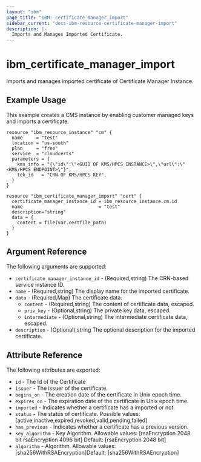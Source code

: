 ```yaml
---
layout: "ibm"
page_title: "IBM: certificate_manager_import"
sidebar_current: "docs-ibm-resource-certificate-manager-import"
description: |-
  Imports and Manages Imported Certificate.
---
```


# ibm\_certificate_manager_import

Imports and manages imported certificate of Certificate Manager Instance.

## Example Usage
This example creates a CMS instance by enabling customer managed keys and imports a certificate.
``` hcl
resource "ibm_resource_instance" "cm" {
  name     = "test"
  location = "us-south"
  plan     = "free"
  service  = "cloudcerts"
  parameters = {
    kms_info = "{\"id\":\"<GUID OF KMS/HPCS INSTANCE>\",\"url\":\"<KMS/HPCS ENDPOINT>\"}",
    tek_id   = "CRN OF KMS/HPCS KEY",
  }
}

resource "ibm_certificate_manager_import" "cert" {
  certificate_manager_instance_id = ibm_resource_instance.cm.id
  name                            = "test"
  description="string"
  data = {
    content = file(var.certfile_path)
  }
}
```

## Argument Reference

The following arguments are supported:

* `certificate_manager_instance_id` - (Required,string) The CRN-based service instance ID.
* `name` - (Required,string) The display name for the imported certificate.
* `data` - (Required,Map) The certificate data.
    * `content` - (Required,string) The content of certificate data, escaped.
    * `priv_key` - (Optional,string) The private key data, escaped.
    * `intermediate` - (Optional,string) The intermediate certificate data, escaped.
* `description` - (Optional),string The optional description for the imported certificate.


## Attribute Reference

The following attributes are exported:

* `id` - The Id of the Certificate
* `issuer` - The issuer of the certificate.
* `begins_on` - The creation date of the certificate in Unix epoch time.
* `expires_on` - The expiration date of the certificate in Unix epoch time.
* `imported` - Indicates whether a certificate has a imported or not.
* `status` - The status of certificate. Possible values: [active,inactive,expired,revoked,valid,pending,failed]
* `has_previous` - Indicates whether a certificate has a previous version.
* `key_algorithm` - Key Algorithm. Allowable values: [rsaEncryption 2048 bit rsaEncryption 4096 bit] Default: [rsaEncryption 2048 bit]
* `algorithm` - Algorithm. Allowable values: [sha256WithRSAEncryption]Default: [sha256WithRSAEncryption]
